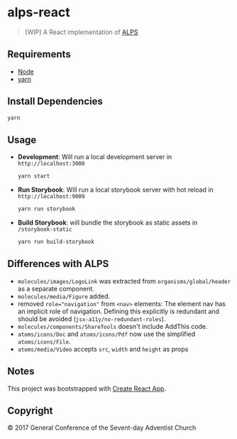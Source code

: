 # alps-react

> [WIP] A React implementation of [ALPS](http://alps.adventist.io)

## Requirements

* [Node](https://nodejs.org)
* [yarn](https://yarnpkg.com)

## Install Dependencies

```bash
yarn
```

## Usage

* **Development**: Will run a local development server in `http://localhost:3000`

  ```bash
  yarn start
  ```

* **Run Storybook**: Will run a local storybook server with hot reload in `http://localhost:9009`

  ```bash
  yarn run storybook
  ```

* **Build Storybook**: will bundle the storybook as static assets in `/storybook-static`

  ```bash
  yarn run build-storybook
  ```

## Differences with ALPS

* `molecules/images/LogoLink` was extracted from `organisms/global/header` as a
  separate component.
* `molecules/media/Figure` added.
* removed `role="navigation"` from `<nav>` elements: The element nav has an
  implicit role of navigation. Defining this explicitly is redundant and should
  be avoided (`jsx-a11y/no-redundant-roles`).
* `molecules/components/ShareTools` doesn't include AddThis code.
* `atoms/icons/Doc` and `atoms/icons/Pdf` now use the simplified
  `atoms/icons/File`.
* `atoms/media/Video` accepts `src`, `width` and `height` as props

## Notes

This project was bootstrapped with
[Create React App](https://github.com/facebookincubator/create-react-app).

## Copyright

&copy; 2017 General Conference of the Sevent-day Adventist Church
